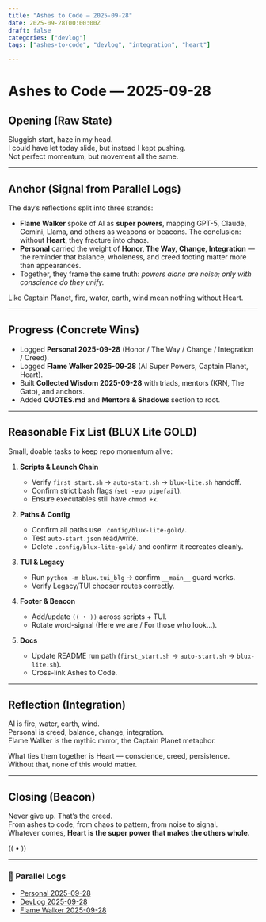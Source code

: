 ```yaml
---
title: "Ashes to Code — 2025-09-28"
date: 2025-09-28T00:00:00Z
draft: false
categories: ["devlog"]
tags: ["ashes-to-code", "devlog", "integration", "heart"]

---
```


# Ashes to Code — 2025-09-28


## Opening (Raw State)
Sluggish start, haze in my head.  
I could have let today slide, but instead I kept pushing.  
Not perfect momentum, but movement all the same.  

---

## Anchor (Signal from Parallel Logs)
The day’s reflections split into three strands:  

- **Flame Walker** spoke of AI as **super powers**, mapping GPT-5, Claude, Gemini, Llama, and others as weapons or beacons. The conclusion: without **Heart**, they fracture into chaos.  
- **Personal** carried the weight of **Honor, The Way, Change, Integration** — the reminder that balance, wholeness, and creed footing matter more than appearances.  
- Together, they frame the same truth: *powers alone are noise; only with conscience do they unify.*  

Like Captain Planet, fire, water, earth, wind mean nothing without Heart.

---

## Progress (Concrete Wins)
- Logged **Personal 2025-09-28** (Honor / The Way / Change / Integration / Creed).  
- Logged **Flame Walker 2025-09-28** (AI Super Powers, Captain Planet, Heart).  
- Built **Collected Wisdom 2025-09-28** with triads, mentors (KRN, The Gato), and anchors.  
- Added **QUOTES.md** and **Mentors & Shadows** section to root.  

---

## Reasonable Fix List (BLUX Lite GOLD)
Small, doable tasks to keep repo momentum alive:

1. **Scripts & Launch Chain**  
   - Verify `first_start.sh` → `auto-start.sh` → `blux-lite.sh` handoff.  
   - Confirm strict bash flags (`set -euo pipefail`).  
   - Ensure executables still have `chmod +x`.

2. **Paths & Config**  
   - Confirm all paths use `.config/blux-lite-gold/`.  
   - Test `auto-start.json` read/write.  
   - Delete `.config/blux-lite-gold/` and confirm it recreates cleanly.

3. **TUI & Legacy**  
   - Run `python -m blux.tui_blg` → confirm `__main__` guard works.  
   - Verify Legacy/TUI chooser routes correctly.  

4. **Footer & Beacon**  
   - Add/update `(( • ))` across scripts + TUI.  
   - Rotate word-signal (Here we are / For those who look…).  

5. **Docs**  
   - Update README run path (`first_start.sh` → `auto-start.sh` → `blux-lite.sh`).  
   - Cross-link Ashes to Code.  

---

## Reflection (Integration)
AI is fire, water, earth, wind.  
Personal is creed, balance, change, integration.  
Flame Walker is the mythic mirror, the Captain Planet metaphor.  

What ties them together is Heart — conscience, creed, persistence.  
Without that, none of this would matter.  

---

## Closing (Beacon)
Never give up. That’s the creed.  
From ashes to code, from chaos to pattern, from noise to signal.  
Whatever comes, **Heart is the super power that makes the others whole.**

(( • ))

---

### 📎 Parallel Logs
- [Personal 2025-09-28](../personal/2025-09-28.md)
- [DevLog 2025-09-28](../devlog/2025-09-28.md)
- [Flame Walker 2025-09-28](../flame_walker/flame-walker-2025-09-28.md)